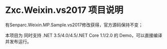 # Zxc.Weixin.vs2017 项目说明

有Senparc.Weixin.MP.Sample.vs2017修改获得，官方源码保持不变；

本项目为 同时支持 .NET 3.5/4.0/4.5/.NET Core 1.1/2.0 的 Demo，可以直接编译并发布运行。


